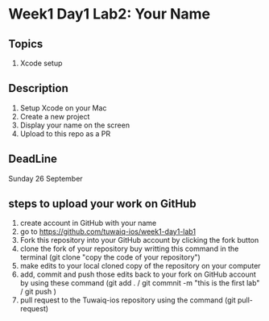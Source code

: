 # Week1 Day1 Lab2: Your Name

## Topics
1. Xcode setup 

## Description
1. Setup Xcode on your Mac
2. Create a new project
3. Display your name on the screen
4. Upload to this repo as a PR

## DeadLine 
Sunday 26 September

## steps to upload your work on GitHub
1. create account in GitHub with your name
2. go to https://github.com/tuwaiq-ios/week1-day1-lab1
3. Fork this repository into your GitHub account by clicking the fork button 
4. clone the fork of your repository buy writting this command in the terminal (git clone "copy the code of your repository")
5. make edits to your local cloned copy of the repository on your computer 
6. add, commit and push those edits back to your fork on GitHub account by using these command (git add . / git commnit -m "this is the first lab" / git push )
7. pull request to the Tuwaiq-ios repository using the command (git pull-request)
